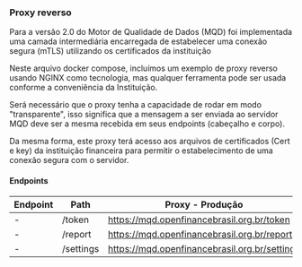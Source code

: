 ### Proxy reverso

Para a versão 2.0 do Motor de Qualidade de Dados (MQD) foi implementada uma camada intermediária encarregada de estabelecer uma conexão segura (mTLS) utilizando os certificados da instituição

Neste arquivo docker compose, incluímos um exemplo de proxy reverso usando NGINX como tecnologia, mas qualquer ferramenta pode ser usada conforme a conveniência da Instituição.

Será necessário que o proxy tenha a capacidade de rodar em modo "transparente", isso significa que a mensagem a ser enviada ao servidor MQD deve ser a mesma recebida em seus endpoints (cabeçalho e corpo).

Da mesma forma, este proxy terá acesso aos arquivos de certificados (Cert e key) da instituição financeira para permitir o estabelecimento de uma conexão segura com o servidor.

#### Endpoints

| Endpoint | Path | Proxy - Produção | Proxy - Sandbox | 
|-|-|-|-| 
|-|/token|https://mqd.openfinancebrasil.org.br/token|https://mqd.sandbox.openfinancebrasil.org.br/token| 
|-|/report|https://mqd.openfinancebrasil.org.br/report|https://mqd.sandbox.openfinancebrasil.org.br/report| 
|-|/settings|https://mqd.openfinancebrasil.org.br/settings|https://mqd.sandbox.openfinancebrasil.org.br/settings| 